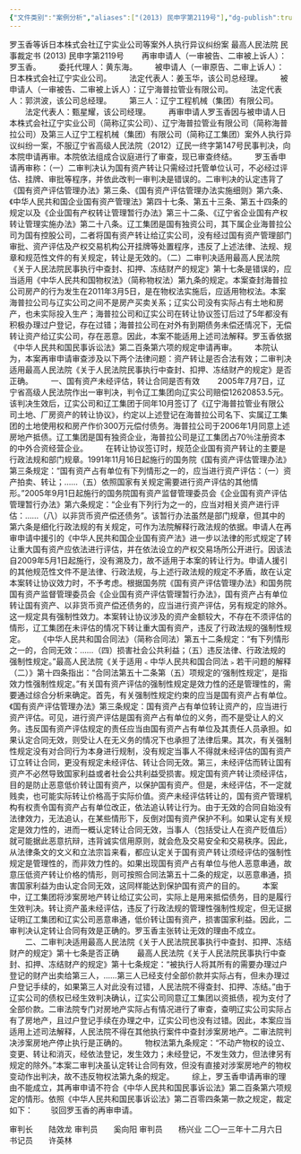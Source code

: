 ```yaml
---
{"文件类别":"案例分析","aliases":["(2013) 民申字第2119号"],"dg-publish":true,"permalink":"/案例分析/裁判文书/罗玉香等诉日本株式会社辽宁实业公司等案外人执行异议纠纷案/","dgPassFrontmatter":true,"created":"2024-07-06T22:23:38.882+08:00","updated":"2024-09-11T13:02:39.487+08:00"}
---
```




罗玉香等诉日本株式会社辽宁实业公司等案外人执行异议纠纷案
最高人民法院
民事裁定书
     (2013) 民申字第2119号
　　再审申请人（一审被告、二审被上诉人）：罗玉香。
　　委托代理人：黄东海。
　　被申请人（一审原告、二审上诉人）：日本株式会社辽宁实业公司。
　　法定代表人：姜玉华，该公司总经理。
　　被申请人（一审被告、二审被上诉人）：辽宁海普拉管业有限公司。
　　法定代表人：郭洪波，该公司总经理。
　　第三人：辽宁工程机械（集团）有限公司。
　　法定代表人：甄星耀，该公司经理。
　　再审申请人罗玉香因与被申请人日本株式会社辽宁实业公司（简称辽实公司）、辽宁海普拉管业有限公司（简称海普拉公司）及第三人辽宁工程机械（集团）有限公司（简称辽工集团）案外人执行异议纠纷一案，不服辽宁省高级人民法院（2012）辽民一终字第147号民事判决，向本院申请再审。本院依法组成合议庭进行了审查，现已审查终结。
　　罗玉香申请再审称：（一）二审判决认为国有资产转让只需经过托管单位认可，不必经过评估、挂牌、审批等程序，并依此改判一审判决是错误的。二审判决的认定违背了《国有资产评估管理办法》第三条、《国有资产评估管理办法实施细则》第六条、《中华人民共和国企业国有资产管理法》第四十七条、第五十三条、第五十四条的规定以及《企业国有产权转让管理暂行办法》第三十二条、《辽宁省企业国有产权转让管理实施办法》第二十八条。辽工集团是国有独资公司，其下属企业海普拉公司为国有控股公司，二者将国有资产转让给辽实公司，没有经过国有资产管理部门审批、资产评估及产权交易机构公开挂牌等处置程序，违反了上述法律、法规、规章和规范性文件的有关规定，转让是无效的。（二）二审判决适用最高人民法院《关于人民法院民事执行中查封、扣押、冻结财产的规定》第十七条是错误的，应当适用《中华人民共和国物权法》（简称物权法）第九条的规定。本案查封海普拉公司房产的行为发生在2011年3月5日，是在物权法实施后，应适用物权法。本案海普拉公司与辽实公司之间不是房产买卖关系；辽实公司没有实际占有土地和房产，也未实际投入生产；海普拉公司和辽实公司在转让协议签订后过了5年都没有积极办理过户登记，存在过错；海普拉公司在对外有到期债务未偿还情况下，无偿转让资产给辽实公司，存在恶意。因此，本案不能适用上述司法解释。罗玉香依据《中华人民共和国民事诉讼法》第二百条第六项的规定申请再审。
　　本院认为，本案再审申请审查涉及以下两个法律问题：资产转让是否合法有效；二审判决适用最高人民法院《关于人民法院民事执行中查封、扣押、冻结财产的规定》是否正确。
　　一、国有资产未经评估，转让合同是否有效
　　2005年7月7日，辽宁省高级人民法院作出一审判决，判令辽工集团向辽实公司赔偿12620853.5元。该判决生效后，辽实公司和辽工集团于同年10月签订了《辽宁海普拉管业有限公司土地、厂房资产的转让协议》，约定以上述登记在海普拉公司名下、实属辽工集团的土地使用权和房产作价300万元偿付债务。海普拉公司于2006年1月同意上述房地产抵债。辽工集团是国有独资企业，海普拉公司是辽工集团占70％注册资本的中外合资经营企业。
　　在转让协议签订时，规范企业国有资产转让的主要是行政法规和部门规章。1991年11月16日起施行的国务院《国有资产评估管理办法》第三条规定：“国有资产占有单位有下列情形之一的，应当进行资产评估：（一）资产拍卖、转让；……（五）依照国家有关规定需要进行资产评估的其他情形。”2005年9月1日起施行的国务院国有资产监督管理委员会《企业国有资产评估管理暂行办法》第六条规定：“企业有下列行为之一的，应当对相关资产进行评估：……（八）以非货币资产偿还债务”。该暂行办法虽然是部门规章，但其中的第六条是细化行政法规的有关规定，可作为法院解释行政法规的依据。申请人在再审申请中援引的《中华人民共和国企业国有资产法》进一步以法律的形式规定了转让重大国有资产应依法进行评估，并在依法设立的产权交易场所公开进行。因该法自2009年5月1日起施行，没有溯及力，故不适用于本案的转让行为。申请人援引的其他规范性文件不是法律、行政法规，与上述行政法规的规定不矛盾，故在认定本案转让协议效力时，不予考虑。根据国务院《国有资产评估管理办法》和国务院国有资产监督管理委员会《企业国有资产评估管理暂行办法》，国有资产占有单位转让国有资产、以非货币资产偿还债务的，应当进行资产评估，另有规定的除外。这一规定具有强制性效力。本案转让协议涉及的资产金额较大，不存在不须评估的情形，辽工集团在未评估的情况下转让重大国有资产，违反了行政法规的强制性规定。
　　《中华人民共和国合同法》（简称合同法）第五十二条规定：“有下列情形之一的，合同无效：……（四）损害社会公共利益；（五）违反法律、行政法规的强制性规定。”最高人民法院《关于适用﹤中华人民共和国合同法﹥若干问题的解释（二）》第十四条指出：“合同法第五十二条第（五）项规定的‘强制性规定’，是指效力性强制性规定。”有关国有资产评估的强制性规定是效力性的还是管理性的，需要通过综合分析来确定。首先，有关强制性规定约束的应当是国有资产占有单位。《国有资产评估管理办法》第三条规定：国有资产占有单位转让资产的，应当进行资产评估。可见，进行资产评估是国有资产占有单位的义务，而不是受让人的义务。违反国有资产评估规定的责任应当由国有资产占有单位及其责任人员承担。如果认定合同无效，则受让人在无义务的情况下也承担了法律后果。其次，有关强制性规定没有对合同行为本身进行规制，没有规定当事人不得就未经评估的国有资产订立转让合同，更没有规定未经评估、转让合同无效。第三，未经评估而转让国有资产不必然导致国家利益或者社会公共利益受损害。规定国有资产转让须经评估，目的是防止恶意低价转让国有资产，以保护国有资产。但是，未经评估，不一定就贱卖，也可能实际转让价格高于实际价值。资产未经评估转让的，国有资产管理机构有权责令国有资产占有单位改正，依法追认转让行为。由于无效的合同自始没有法律效力，无法追认，在某些情形下，反倒对国有资产保护不利。如果认定有关规定是效力性的，进而一概认定转让合同无效，当事人（包括受让人在资产贬值后）就可能据此恶意抗辩，违背诚实信用原则，就会危及交易安全和交易秩序。因此，从法律条文的文义和立法宗旨来看，都应认定关于国有资产转让须经评估的强制性规定是管理性的，而非效力性的。如果出现国有资产占有单位与他人恶意串通，故意压低资产转让价格的情形，则可按照合同法第五十二条的规定，以恶意串通，损害国家利益为由认定合同无效，这同样能达到保护国有资产的目的。
　　本案中，辽工集团将涉案房地产转让给辽实公司，实际上是用来抵偿债务，目的是履行生效判决。转让资产虽未经评估，违反了行政法规的管理性强制性规定，但无证据证明辽工集团和辽实公司恶意串通，低价转让国有资产，损害国家利益。因此，二审判决认定转让合同有效是正确的。罗玉香主张转让无效的理由不成立。
　　二、二审判决适用最高人民法院《关于人民法院民事执行中查封、扣押、冻结财产的规定》第十七条是否正确
　　最高人民法院《关于人民法院民事执行中查封、扣押、冻结财产的规定》第十七条规定：“被执行人将其所有的需要办理过户登记的财产出卖给第三人，……第三人已经支付全部价款并实际占有，但未办理过户登记手续的，如果第三人对此没有过错，人民法院不得查封、扣押、冻结。”由于辽实公司的债权已经生效判决确认，辽实公司同意辽工集团以资抵债，视为支付了全部价款。二审法院专门对房地产实际占有情况进行了审查，查明辽实公司实际占有了房地产，且过户登记手续在办理之中，辽实公司也没有过错。因此，本案应当适用上述司法解释，人民法院不得在其他执行案件中查封涉案房地产。二审法院判决涉案房地产停止执行是正确的。
　　物权法第九条规定：“不动产物权的设立、变更、转让和消灭，经依法登记，发生效力；未经登记，不发生效力，但法律另有规定的除外。”本案二审判决虽认定转让合同有效，但没有直接对涉案房地产的物权变动作出判决，故不违反物权法第九条的规定。
　　综上，罗玉香申请再审的理由不能成立，其再审申请不符合《中华人民共和国民事诉讼法》第二百条第六项规定的情形。依照《中华人民共和国民事诉讼法》第二百零四条第一款之规定，裁定如下：
　　驳回罗玉香的再审申请。
     
审判长　　陆效龙
审判员　　奚向阳
审判员　　杨兴业
二〇一三年十二月六日
书记员　　许英林
